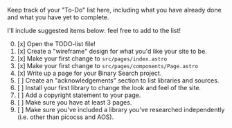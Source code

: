 Keep track of your "To-Do" list here, including what you have already done and what you have yet to complete.

I'll include suggested items below: feel free to add to the list!

0. [x] Open the TODO-list file!
1. [x] Create a "wireframe" design for what you'd like your site to be.
2. [x] Make your first change to `src/pages/index.astro`
3. [x] Make your first change to `src/pages/components/Page.astro`
4. [x] Write up a page for your Binary Search project.
5. [ ] Create an "acknowledgements" section to list libraries and sources.
6. [ ] Install your first library to change the look and feel of the site.
7. [ ] Add a copyright statement to your page.
8. [ ] Make sure you have at least 3 pages.
9. [ ] Make sure you've included a library you've researched independently (i.e. other than picocss and AOS).

